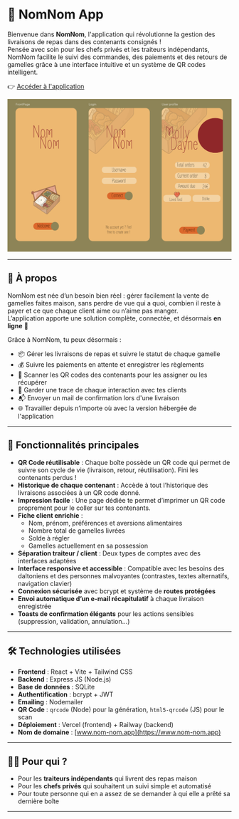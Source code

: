 # 🍱 NomNom App

Bienvenue dans **NomNom**, l'application qui révolutionne la gestion des livraisons de repas dans des contenants consignés !  
Pensée avec soin pour les chefs privés et les traiteurs indépendants, NomNom facilite le suivi des commandes, des paiements et des retours de gamelles grâce à une interface intuitive et un système de QR codes intelligent.

👉 [Accéder à l'application](https://www.nom-nom.app/)

![Aperçu de l'application NomNom](images/NomNom1.png)

---

## 🚀 À propos

NomNom est née d’un besoin bien réel : gérer facilement la vente de gamelles faites maison, sans perdre de vue qui a quoi, combien il reste à payer et ce que chaque client aime ou n’aime pas manger.  
L’application apporte une solution complète, connectée, et désormais **en ligne** 🎉

Grâce à NomNom, tu peux désormais :

- 📦 Gérer les livraisons de repas et suivre le statut de chaque gamelle
- 💰 Suivre les paiements en attente et enregistrer les règlements
- 🔁 Scanner les QR codes des contenants pour les assigner ou les récupérer
- 🧾 Garder une trace de chaque interaction avec tes clients
- 📬 Envoyer un mail de confirmation lors d'une livraison
- 🌐 Travailler depuis n’importe où avec la version hébergée de l'application

---

## 🎯 Fonctionnalités principales

- **QR Code réutilisable** : Chaque boîte possède un QR code qui permet de suivre son cycle de vie (livraison, retour, réutilisation). Fini les contenants perdus !
- **Historique de chaque contenant** : Accède à tout l’historique des livraisons associées à un QR code donné.
- **Impression facile** : Une page dédiée te permet d’imprimer un QR code proprement pour le coller sur tes contenants.
- **Fiche client enrichie** :
  - Nom, prénom, préférences et aversions alimentaires
  - Nombre total de gamelles livrées
  - Solde à régler
  - Gamelles actuellement en sa possession
- **Séparation traiteur / client** : Deux types de comptes avec des interfaces adaptées
- **Interface responsive et accessible** : Compatible avec les besoins des daltoniens et des personnes malvoyantes (contrastes, textes alternatifs, navigation clavier)
- **Connexion sécurisée** avec bcrypt et système de **routes protégées**
- **Envoi automatique d’un e-mail récapitulatif** à chaque livraison enregistrée
- **Toasts de confirmation élégants** pour les actions sensibles (suppression, validation, annulation…)

---

## 🛠️ Technologies utilisées

- **Frontend** : React + Vite + Tailwind CSS
- **Backend** : Express JS (Node.js)
- **Base de données** : SQLite
- **Authentification** : bcrypt + JWT
- **Emailing** : Nodemailer
- **QR Code** : `qrcode` (Node) pour la génération, `html5-qrcode` (JS) pour le scan
- **Déploiement** : Vercel (frontend) + Railway (backend)
- **Nom de domaine** : [www.nom-nom.app](https://www.nom-nom.app)

---

## 🧑‍🍳 Pour qui ?

- Pour les **traiteurs indépendants** qui livrent des repas maison
- Pour les **chefs privés** qui souhaitent un suivi simple et automatisé
- Pour toute personne qui en a assez de se demander à qui elle a prêté sa dernière boîte

---

